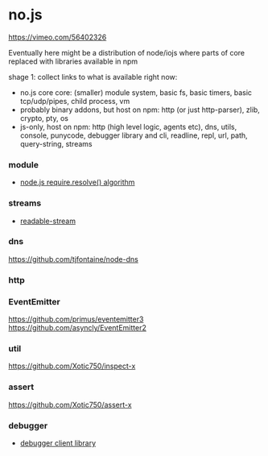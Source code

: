 # no.js

https://vimeo.com/56402326

Eventually here might be a distribution of node/iojs where parts of core replaced with libraries available in npm

shage 1: collect links to what is available right now:

- no.js core core: (smaller) module system, basic fs, basic timers, basic tcp/udp/pipes, child process, vm
- probably binary addons, but host on npm: http (or just http-parser), zlib, crypto, pty, os
- js-only, host on npm: http (high level logic, agents etc), dns, utils, console, punycode, debugger library and cli, readline, repl, url, path, query-string, streams 

### module
- [node.js require.resolve() algorithm](https://github.com/substack/node-resolve)

### streams
- [readable-stream](https://github.com/nodejs/readable-stream)

### dns

https://github.com/tjfontaine/node-dns

### http

### EventEmitter

https://github.com/primus/eventemitter3
https://github.com/asyncly/EventEmitter2

### util

https://github.com/Xotic750/inspect-x

### assert

https://github.com/Xotic750/assert-x

### 

### debugger
- [debugger client library](https://github.com/sidorares/v8-debugger-protocol)
